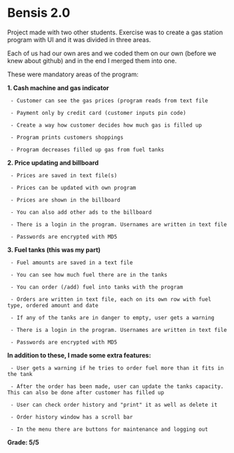 # Bensis 2.0

Project made with two other students. Exercise was to create a gas station program with UI and it was divided in three areas. 

Each of us had our own ares and we coded them on our own (before we knew about github) and in the end I merged them into one. 

These were mandatory areas of the program:


**1. Cash machine and gas indicator** 

     - Customer can see the gas prices (program reads from text file
     
     - Payment only by credit card (customer inputs pin code)
     
     - Create a way how customer decides how much gas is filled up
     
     - Program prints customers shoppings
     
     - Program decreases filled up gas from fuel tanks
     
     
**2. Price updating and billboard**

     - Prices are saved in text file(s)
     
     - Prices can be updated with own program
     
     - Prices are shown in the billboard
     
     - You can also add other ads to the billboard
     
     - There is a login in the program. Usernames are written in text file
     
     - Passwords are encrypted with MD5
     

**3. Fuel tanks (this was my part)**  

     - Fuel amounts are saved in a text file
     
     - You can see how much fuel there are in the tanks
     
     - You can order (/add) fuel into tanks with the program
     
     - Orders are written in text file, each on its own row with fuel type, ordered amount and date
     
     - If any of the tanks are in danger to empty, user gets a warning
     
     - There is a login in the program. Usernames are written in text file
     
     - Passwords are encrypted with MD5
     
   **In addition to these, I made some extra features:**
     
     - User gets a warning if he tries to order fuel more than it fits in the tank
     
     - After the order has been made, user can update the tanks capacity. This can also be done after customer has filled up
     
     - User can check order history and "print" it as well as delete it 
     
     - Order history window has a scroll bar
     
     - In the menu there are buttons for maintenance and logging out
     
   
**Grade: 5/5**


